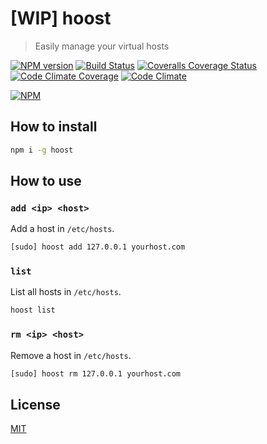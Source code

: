# [WIP] hoost

> Easily manage your virtual hosts

[![NPM version][npm-version-image]][npm-version-url]
[![Build Status][travis-image]][travis-url]
[![Coveralls Coverage Status][coverage-image]][coverage-url]
[![Code Climate Coverage][codeclimate-coverage-image]][codeclimate-coverage-url]
[![Code Climate][codeclimate-image]][codeclimate-url]

[![NPM][nodei-image]][nodei-url]

## How to install

```sh
npm i -g hoost
```

## How to use

### `add <ip> <host>`

Add a host in `/etc/hosts`.

```sh
[sudo] hoost add 127.0.0.1 yourhost.com
```

### `list`

List all hosts in `/etc/hosts`.

```sh
hoost list
```

### `rm <ip> <host>`

Remove a host in `/etc/hosts`.

```sh
[sudo] hoost rm 127.0.0.1 yourhost.com
```

## License

[MIT](https://github.com/fdaciuk/hoost/blob/master/LICENSE)

[npm-version-image]: https://badge.fury.io/js/hoost.svg?style=flat
[npm-version-url]: http://badge.fury.io/js/hoost
[travis-image]: https://travis-ci.org/fdaciuk/hoost.svg
[travis-url]: https://travis-ci.org/fdaciuk/hoost
[coverage-image]: https://coveralls.io/repos/fdaciuk/hoost/badge.svg?branch=dev
[coverage-url]: https://coveralls.io/r/fdaciuk/hoost?branch=dev
[codeclimate-coverage-url]: https://codeclimate.com/github/fdaciuk/hoost
[codeclimate-coverage-image]: https://codeclimate.com/github/fdaciuk/hoost/badges/coverage.svg
[codeclimate-image]: https://codeclimate.com/github/fdaciuk/hoost/badges/gpa.svg
[codeclimate-url]: https://codeclimate.com/github/fdaciuk/hoost
[nodei-image]: https://nodei.co/npm/hoost.png?downloads=true&downloadRank=true&stars=true
[nodei-url]: https://nodei.co/npm/hoost/